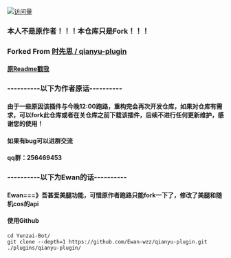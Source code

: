 [![访问量](https://count.getloli.com/get/@qianyu-plugin?theme=moebooru)](https://github.com/YuYue-Amatsuki/qianyu-plugin/)
### 本人不是原作者！！！本仓库只是Fork！！！
### Forked From [时先思 / qianyu-plugin](https://gitee.com/think-first-sxs/qianyu-plugin)
#### [原Readme戳我](readme_original.md)
### ----------以下为作者原话----------

#### 由于一些原因该插件与今晚12:00跑路，重构完会再次开发仓库，如果对仓库有需求，可以fork此仓库或者在关仓库之前下载该插件，后续不进行任何更新维护，感谢您的使用！ 
#### 如果有bug可以进群交流
#### qq群：256469453

### ----------以下为Ewan的话----------
#### Ewan===》吾甚爱美腿功能，可惜原作者跑路只能fork一下了，修改了美腿和随机cos的api
#### 使用Github
```
cd Yunzai-Bot/
git clone --depth=1 https://github.com/Ewan-wzz/qianyu-plugin.git ./plugins/qianyu-plugin/
```

